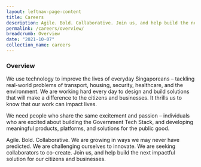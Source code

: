```yaml
---
layout: leftnav-page-content
title: Careers
description: Agile. Bold. Collaborative. Join us, and help build the next impactful solution for citizens and businesses.
permalink: /careers/overview/
breadcrumb: Overview
date: "2021-10-07"
collection_name: careers
---
```


<meta property="og:type" content="article">
<meta property="article:published_time" content="2021-10-06T00:00:00Z">
<meta property="article:modified_time" content="2021-10-06T00:00:00Z">

### **Overview**

We use technology to improve the lives of everyday Singaporeans – tackling real-world problems of transport, housing, security, healthcare, and the environment. We are working hard every day to design and build solutions that will make a difference to the citizens and businesses. It thrills us to know that our work can impact lives. 

We need people who share the same excitement and passion – individuals who are excited about building the Government Tech Stack, and developing meaningful products, platforms, and solutions for the public good. 

Agile. Bold. Collaborative. We are growing in ways we may never have predicted. We are challenging ourselves to innovate. We are seeking collaborators to co-create. Join us, and help build the next impactful solution for our citizens and businesses.
